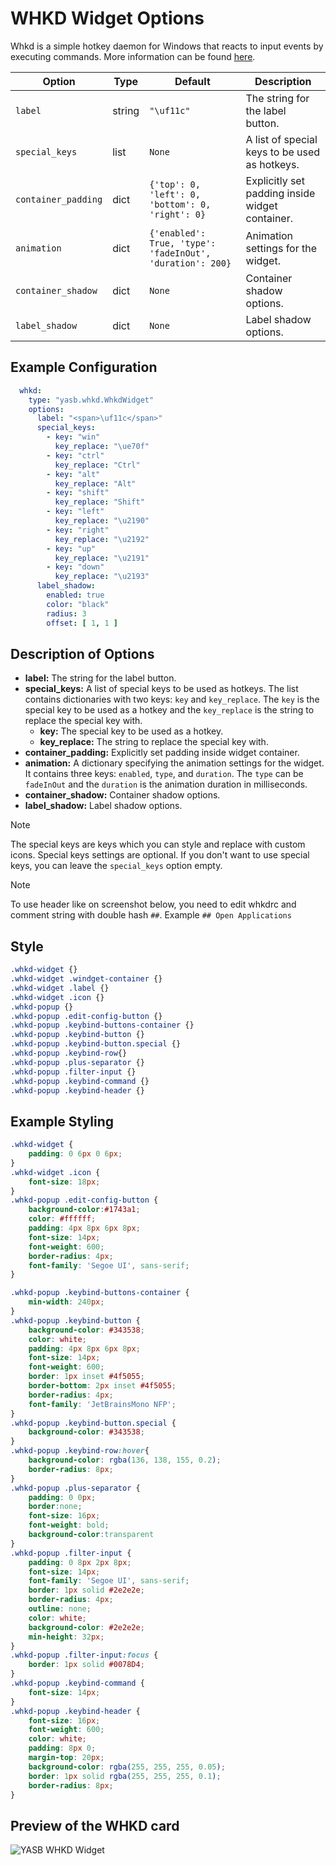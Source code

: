 # WHKD Widget Options

Whkd is a simple hotkey daemon for Windows that reacts to input events by executing commands. More information can be found [here](https://github.com/LGUG2Z/whkd).

| Option           | Type     | Default                        | Description                                                                 |
|------------------|----------|--------------------------------|-----------------------------------------------------------------------------|
| `label`          | string   | `"\uf11c"`                       | The string for the label button.  |
| `special_keys`   | list     | `None`                           | A list of special keys to be used as hotkeys.  |
| `container_padding`  | dict | `{'top': 0, 'left': 0, 'bottom': 0, 'right': 0}`      | Explicitly set padding inside widget container.      |
| `animation`         | dict    | `{'enabled': True, 'type': 'fadeInOut', 'duration': 200}`               | Animation settings for the widget.                                          |
| `container_shadow`   | dict   | `None`                  | Container shadow options.                       |
| `label_shadow`         | dict   | `None`                  | Label shadow options.                 |

## Example Configuration

```yaml
  whkd:
    type: "yasb.whkd.WhkdWidget"
    options:
      label: "<span>\uf11c</span>"
      special_keys:
        - key: "win"
          key_replace: "\ue70f"
        - key: "ctrl"
          key_replace: "Ctrl"
        - key: "alt" 
          key_replace: "Alt"
        - key: "shift"
          key_replace: "Shift"
        - key: "left"
          key_replace: "\u2190"
        - key: "right"
          key_replace: "\u2192"
        - key: "up"
          key_replace: "\u2191"
        - key: "down"
          key_replace: "\u2193"
      label_shadow:
        enabled: true
        color: "black"
        radius: 3
        offset: [ 1, 1 ]
```
## Description of Options

- **label:** The string for the label button.
- **special_keys:** A list of special keys to be used as hotkeys. The list contains dictionaries with two keys: `key` and `key_replace`. The `key` is the special key to be used as a hotkey and the `key_replace` is the string to replace the special key with.
  - **key:** The special key to be used as a hotkey.
  - **key_replace:** The string to replace the special key with.
- **container_padding:** Explicitly set padding inside widget container.
- **animation:** A dictionary specifying the animation settings for the widget. It contains three keys: `enabled`, `type`, and `duration`. The `type` can be `fadeInOut` and the `duration` is the animation duration in milliseconds.
- **container_shadow:** Container shadow options.
- **label_shadow:** Label shadow options.

> [!NOTE]  
> The special keys are keys which you can style and replace with custom icons. Special keys settings are optional. If you don't want to use special keys, you can leave the `special_keys` option empty.

> [!NOTE]  
> To use header like on screenshot below, you need to edit whkdrc and comment string with double hash `##`. Example `## Open Applications`
## Style
```css
.whkd-widget {}
.whkd-widget .windget-container {}
.whkd-widget .label {}
.whkd-widget .icon {}
.whkd-popup {}
.whkd-popup .edit-config-button {}
.whkd-popup .keybind-buttons-container {}
.whkd-popup .keybind-button {}
.whkd-popup .keybind-button.special {}
.whkd-popup .keybind-row{}
.whkd-popup .plus-separator {}
.whkd-popup .filter-input {}
.whkd-popup .keybind-command {}
.whkd-popup .keybind-header {}
```

## Example Styling
```css
.whkd-widget {
    padding: 0 6px 0 6px;
}
.whkd-widget .icon {
    font-size: 18px;
}
.whkd-popup .edit-config-button {
    background-color:#1743a1;
    color: #ffffff;
    padding: 4px 8px 6px 8px;
    font-size: 14px;
    font-weight: 600;
    border-radius: 4px;
    font-family: 'Segoe UI', sans-serif;
}

.whkd-popup .keybind-buttons-container {
    min-width: 240px;
}
.whkd-popup .keybind-button {
    background-color: #343538;
    color: white;
    padding: 4px 8px 6px 8px;
    font-size: 14px;
    font-weight: 600;
    border: 1px inset #4f5055;
    border-bottom: 2px inset #4f5055;
    border-radius: 4px;
    font-family: 'JetBrainsMono NFP';
}
.whkd-popup .keybind-button.special {
    background-color: #343538;
}
.whkd-popup .keybind-row:hover{
    background-color: rgba(136, 138, 155, 0.2);
    border-radius: 8px;
}
.whkd-popup .plus-separator {
    padding: 0 0px;
    border:none;
    font-size: 16px;
    font-weight: bold;
    background-color:transparent
}
.whkd-popup .filter-input {
    padding: 0 8px 2px 8px;
    font-size: 14px;
    font-family: 'Segoe UI', sans-serif;
    border: 1px solid #2e2e2e;
    border-radius: 4px;
    outline: none;
    color: white;
    background-color: #2e2e2e;
    min-height: 32px;
}
.whkd-popup .filter-input:focus {
    border: 1px solid #0078D4;
}
.whkd-popup .keybind-command {
    font-size: 14px;
}
.whkd-popup .keybind-header {
    font-size: 16px;
    font-weight: 600;
    color: white;
    padding: 8px 0;
    margin-top: 20px;
    background-color: rgba(255, 255, 255, 0.05);
    border: 1px solid rgba(255, 255, 255, 0.1);
    border-radius: 8px;
}
```
## Preview of the WHKD card
![YASB WHKD Widget](assets/765432109-1a2b3c4d-5e6f-78ab-9012-3456789abcd.png)